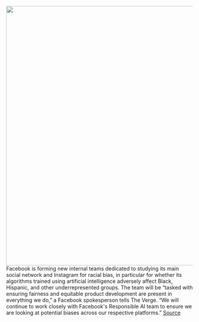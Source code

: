 <img src='https://cdn.vox-cdn.com/thumbor/IM4DdcVjLKnSIsErvOIg4TAFNPU=/0x0:2040x1360/1200x800/filters:focal(848x749:1174x1075)/cdn.vox-cdn.com/uploads/chorus_image/image/67089074/jbareham_180405_1777_facebook_0003.0.jpg' width='700px' /><br/>
Facebook is forming new internal teams dedicated to studying its main social network and Instagram for racial bias, in particular for whether its algorithms trained using artificial intelligence adversely affect Black, Hispanic, and other underrepresented groups. The team will be “tasked with ensuring fairness and equitable product development are present in everything we do,” a Facebook spokesperson tells The Verge. “We will continue to work closely with Facebook's Responsible AI team to ensure we are looking at potential biases across our respective platforms.”
<a href='https://www.theverge.com/2020/7/21/21333405/facebook-instagram-racial-bias-equity-team-formed-ai-algorithms'> Source <a/>